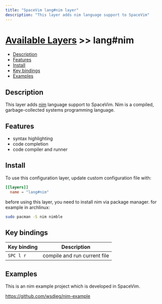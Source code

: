 ```yaml
---
title: "SpaceVim lang#nim layer"
description: "This layer adds nim language support to SpaceVim"
---
```


# [Available Layers](../../) >> lang#nim

<!-- vim-markdown-toc GFM -->

- [Description](#description)
- [Features](#features)
- [Install](#install)
- [Key bindings](#key-bindings)
- [Examples](#examples)

<!-- vim-markdown-toc -->

## Description

This layer adds [nim](https://github.com/nim-lang/Nim) language support to SpaceVim.
Nim is a compiled, garbage-collected systems programming language.

## Features

- syntax highlighting
- code completion
- code compiler and runner

## Install

To use this configuration layer, update custom configuration file with:

```toml
[[layers]]
  name = "lang#nim"
```

before using this layer, you need to install nim via package manager. for example in archlinux:

```sh
sudo pacman -S nim nimble
```

## Key bindings

| Key binding | Description                  |
| ----------- | ---------------------------- |
| `SPC l r`   | compile and run current file |

## Examples

This is an nim example project which is developed in SpaceVim.

<https://github.com/wsdjeg/nim-example>
